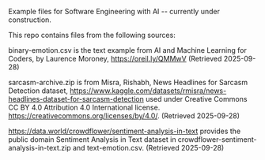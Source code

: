 Example files for Software Engineering with AI -- currently under construction.

This repo contains files from the following sources:

binary-emotion.csv is the text example from AI and Machine Learning for Coders, by Laurence Moroney, https://oreil.ly/QMMwV (Retrieved 2025-09-28)

sarcasm-archive.zip is from Misra, Rishabh, News Headlines for Sarcasm Detection dataset, https://www.kaggle.com/datasets/rmisra/news-headlines-dataset-for-sarcasm-detection used under Creative Commons CC BY 4.0 Attribution 4.0 International license. https://creativecommons.org/licenses/by/4.0/. (Retrieved 2025-09-28)

https://data.world/crowdflower/sentiment-analysis-in-text provides the public domain Sentiment Analysis in Text dataset in crowdflower-sentiment-analysis-in-text.zip and text-emotion.csv. (Retrieved 2025-09-28)